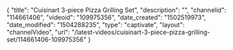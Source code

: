 {
    "title": "Cuisinart 3-piece Pizza Grilling Set",
    "description": "",
    "channelid": "114661406",
    "videoid": "109975356",
    "date_created": "1502519973",
    "date_modified": "1504288235",
    "type": "captivate",
    "layout": "channelVideo",
    "url": "\/latest-videos\/cuisinart-3-piece-pizza-grilling-set\/114661406-109975356"
}
